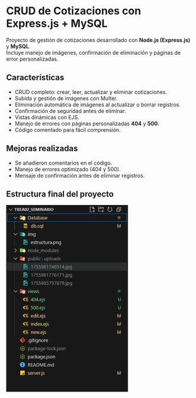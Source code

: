 # CRUD de Cotizaciones con Express.js + MySQL  

Proyecto de gestión de cotizaciones desarrollado con **Node.js (Express.js)** y **MySQL**.  
Incluye manejo de imágenes, confirmación de eliminación y páginas de error personalizadas.  

## Características  
- CRUD completo: crear, leer, actualizar y eliminar cotizaciones.  
- Subida y gestión de imágenes con Multer.  
- Eliminación automática de imágenes al actualizar o borrar registros.  
- Confirmación de seguridad antes de eliminar.  
- Vistas dinámicas con EJS.  
- Manejo de errores con páginas personalizadas **404** y **500**.  
- Código comentado para fácil comprensión.  

## Mejoras realizadas  
- Se añadieron comentarios en el código.  
- Manejo de errores optimizado (404 y 500).  
- Mensaje de confirmación antes de eliminar registros.  


## Estructura final del proyecto  
![Vista previa del CRUD](img/estructura.png)


